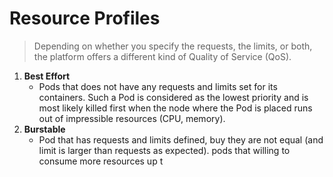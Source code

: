 # Resource Profiles
> Depending on whether you specify the requests, the limits, or both, the platform offers a different kind of Quality of Service (QoS).

1. **Best Effort**
	- Pods that does not have any requests and limits set for its containers. Such a Pod is considered as the lowest priority and is most likely killed first when the node where the Pod is placed runs out of impressible resources (CPU, memory).
2. **Burstable** 
	- Pod that has requests and limits defined, buy they are not equal (and limit is larger than requests as expected). pods that willing to consume more resources up t
<!--stackedit_data:
eyJoaXN0b3J5IjpbLTg5Nzg5MTQ5NCwtMTk2MDI3OTI3M119
-->